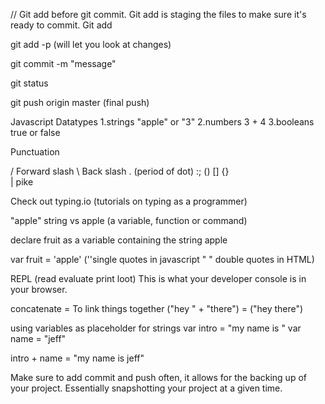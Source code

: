 // Git add before git commit. Git add is staging the files to make sure it's ready to commit.
Git add

git add -p (will let you look at changes)

git commit -m "message"

git status

git push origin master (final push)


Javascript
  Datatypes
    1.strings "apple" or "3"
    2.numbers 3 + 4
    3.booleans true or false

Punctuation

 / Forward slash
 \ Back slash
 . (period of dot)
:;
()
[]
{}    
| pike

Check out typing.io (tutorials on typing as a programmer)

"apple" string vs apple (a variable, function or command)

declare fruit as a variable containing the string apple

var fruit = 'apple' (''single quotes in javascript " " double quotes in HTML)

REPL (read evaluate print loot) This is what your developer console is in your browser.

concatenate  = To link things together ("hey " + "there") = ("hey there")

using variables as placeholder for strings
var intro = "my name is "
var name = "jeff"

intro + name = "my name is jeff"

Make sure to add commit and push often, it allows for the backing up of your project.
Essentially snapshotting your project at a given time.
